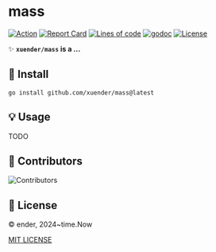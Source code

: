 # mass

[![Action][action-svg]][action-url]
[![Report Card][goreport-svg]][goreport-url]
[![Lines of code][lines-svg]][lines-url]
[![godoc][godoc-svg]][godoc-url]
[![License][license-svg]][license-url]

✨ **`xuender/mass` is a ...**

## 🚀 Install

```shell
go install github.com/xuender/mass@latest
```

## 💡 Usage

TODO

## 👤 Contributors

![Contributors][contributors-svg]

## 📝 License

© ender, 2024~time.Now

[MIT LICENSE][license-url]

[action-url]: https://github.com/xuender/mass/actions
[action-svg]: https://github.com/xuender/mass/workflows/Go/badge.svg

[goreport-url]: https://goreportcard.com/report/github.com/xuender/mass
[goreport-svg]: https://goreportcard.com/badge/github.com/xuender/mass

[godoc-url]: https://godoc.org/github.com/xuender/mass
[godoc-svg]: https://godoc.org/github.com/xuender/mass?status.svg

[license-url]: https://github.com/xuender/mass/blob/master/LICENSE
[license-svg]: https://img.shields.io/badge/license-MIT-blue.svg

[contributors-svg]: https://contrib.rocks/image?repo=xuender/mass

[lines-svg]: https://sloc.xyz/github/xuender/mass
[lines-url]: https://github.com/boyter/scc
